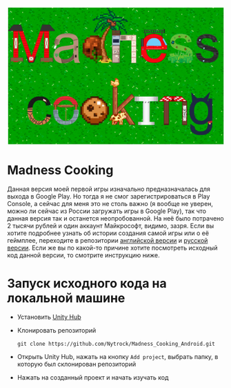 <p align="center"><img src="Assets/Images/Энд.png" alt="Логотип Madness Cooking" width="500"></p>

# Madness Cooking
Данная версия моей первой игры изначально предназначалась для выхода в Google Play. Но тогда я не смог зарегистрироваться в Play Console, а сейчас для меня это не 
столь важно (я вообще не уверен, можно ли сейчас из России загружать игры в Google Play), так что данная версия так и останется неопробованной. На неё было потрачено
2 тысячи рублей и один аккаунт Майкрософт, видимо, зазря. Если вы хотите подробнее узнать об истории создания самой игры или о её геймплее, переходите в репозитории
[английской версии](https://github.com/Nytrock/Madness_Cooking_EN) и [русской версии](https://github.com/Nytrock/Madness_Cooking_RU). Если же вы по какой-то причине хотите
посмотреть исходный код данной версии, то смотрите инструкцию ниже.

# Запуск исходного кода на локальной машине
- Установить [Unity Hub](https://unity3d.com/ru/get-unity/download)
- Клонировать репозиторий

	```shell
	git clone https://github.com/Nytrock/Madness_Cooking_Android.git
	```
- Открыть Unity Hub, нажать на кнопку `Add project`, выбрать папку, в которую был склонирован репозиторий
- Нажать на созданный проект и начать изучать код
